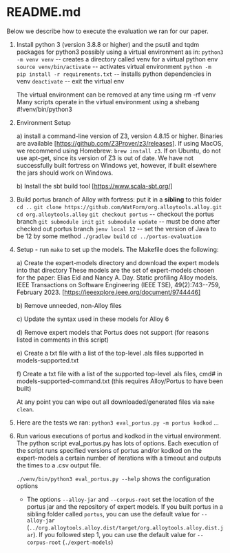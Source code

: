 # README.md

Below we describe how to execute the evaluation we ran for our paper.

1. Install python 3 (version 3.8.8 or higher) and the psutil and tqdm packages for python3 possibly using a virtual environment as in:
    `python3 -m venv venv`       -- creates a directory called venv for a virtual python env 
    `source venv/bin/activate`   -- activates virtual environment
    `python -m pip install -r requirements.txt` -- installs python dependencies in venv
    `deactivate`                    -- exit the virtual env

    The virtual environment can be removed at any time using rm -rf venv 
    Many scripts operate in the virtual environment using a shebang #!venv/bin/python3

2. Environment Setup

    a) install a command-line version of Z3, version 4.8.15 or higher.
    Binaries are available [https://github.com/Z3Prover/z3/releases].
    If using MacOS, we recommend using Homebrew: `brew install z3`.
    If on Ubuntu, do not use apt-get, since its version of Z3 is out of date.
    We have not successfully built fortress on Windows yet, however, if built elsewhere the jars should work on Windows.

    b) Install the sbt build tool [https://www.scala-sbt.org/]

3. Build portus branch of Alloy with fortress: put it in a **sibling** to this folder
    `cd ..`
    `git clone https://github.com/WatForm/org.alloytools.alloy.git`
    `cd org.alloytools.alloy`
    `git checkout portus`       -- checkout the portus branch
    `git submodule init`
    `git submodule update`      -- must be done after checked out portus branch
    `jenv local 12`             -- set the version of Java to be 12 by some method
    `./gradlew build`
    `cd ../portus-evaluation`

4.  Setup - run `make` to set up the models.  The Makefile does the following:

    a) Create the expert-models directory and download the expert models into that directory
    These models are the set of expert-models chosen for the paper:
    Elias Eid and Nancy A. Day. Static profiling Alloy models. IEEE Transactions on Software Engineering (IEEE TSE), 49(2):743--759, February 2023. [https://ieeexplore.ieee.org/document/9744446] 

    b) Remove unneeded, non-Alloy files

    c) Update the syntax used in these models for Alloy 6

    d) Remove expert models that Portus does not support (for reasons listed in comments in this script)

    e) Create a txt file with a list of the top-level .als files supported in models-supported.txt

    f) Create a txt file with a list of the supported top-level .als files, cmd# in models-supported-command.txt (this requires Alloy/Portus to have been built)

    At any point you can wipe out all downloaded/generated files via `make clean`.

5. Here are the tests we ran:
    `python3 eval_portus.py -m portus kodkod`
    ...

6. Run various executions of portus and kodkod in the virtual environment.  The python script eval_portus.py has lots of options.  Each execution of the script runs specified versions of portus and/or kodkod on the expert-models a certain number of iterations with a timeout and outputs the times to a .csv output file.

    `./venv/bin/python3 eval_portus.py --help` shows the configuration options

    - The options `--alloy-jar` and `--corpus-root` set the location of the portus jar and the repository of expert models.  If you built portus in a sibling folder called `portus`, you can use the default value for `--alloy-jar` (`../org.alloytools.alloy.dist/target/org.alloytools.alloy.dist.jar`).  If you followed step 1, you can use the default value for `--corpus-root` (`./expert-models`)
    
